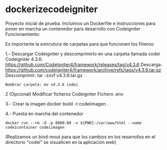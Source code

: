 # dockerizecodeigniter
Proyecto inicial de prueba. 
Incluimos un Dockerfile e instrucciones para poner en marcha un contenedor para desarrollo con Codeigniter
Funcionamiento:

Es importante la estrcutura de carpetas para que funcionen los fiheros:

1.- Descargar Codeigniter y descomprimirlo en una carpeta llamada codei
   Codeigniter 4.3.6: https://github.com/CodeIgniter4/framework/releases/tag/v4.3.6
	Descarga: https://github.com/codeigniter4/framework/archive/refs/tags/v4.3.6.tar.gz
 	Descomprimir: tar -zxvf v4.3.6.tar.gz
	
	Nombrar carpeta: mv v4.3.6 codei
	
2 (Opcional) Modificar ficheros Codeigniter
	Fichero .env
	
3.- Crear la imagen
	docker build -t codeiimagen .

4.- Puesta en marcha del contenedor

	docker run --rm -d -p 8080:80 -v ${PWD}:/var/www/html --name codeicontainer codeiimagen
(Realizamos un bind-mout para que los cambios en los resarrollos en el directorio "codei" se visualicen en la aplicación web)
